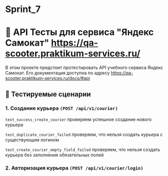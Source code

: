 # Sprint_7
# 🛵 API Тесты для сервиса "Яндекс Самокат" https://qa-scooter.praktikum-services.ru/
В этом проекте предстоит протестировать API учебного сервиса Яндекс Самокат.
Его документация доступна по адресу https://qa-scooter.praktikum-services.ru/docs/#api

## 🧪 Тестируемые сценарии
### 1. Создание курьера `(POST /api/v1/courier)`

   `test_success_create_courier` проверяем успешное создание нового курьера

   `test_duplicate_courier_failed` проверяем, что нельзя создать курьера с существующим логином
   
   `test_create_courier_empty_field_failed` проверяем, что нельзя создать курьера без заполнения обязательных полей

### 2. Авторизация курьера `(POST /api/v1/courier/login)`




